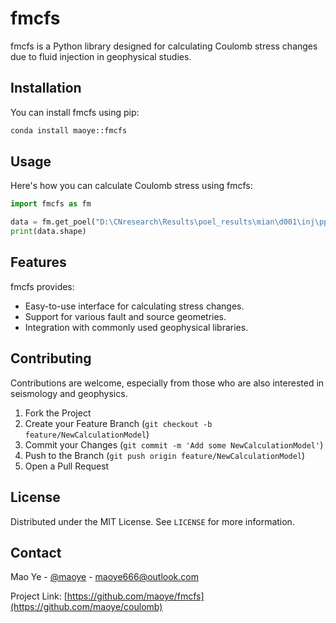 # fmcfs

fmcfs is a Python library designed for calculating Coulomb stress changes due to fluid injection in geophysical studies.

## Installation

You can install fmcfs using pip:

```bash
conda install maoye::fmcfs
```

## Usage

Here's how you can calculate Coulomb stress using fmcfs:

```python
import fmcfs as fm

data = fm.get_poel("D:\CNresearch\Results\poel_results\mian\d001\inj\pp.t")
print(data.shape)
```

## Features

fmcfs provides:

- Easy-to-use interface for calculating stress changes.
- Support for various fault and source geometries.
- Integration with commonly used geophysical libraries.

## Contributing

Contributions are welcome, especially from those who are also interested in seismology and geophysics.

1. Fork the Project
2. Create your Feature Branch (`git checkout -b feature/NewCalculationModel`)
3. Commit your Changes (`git commit -m 'Add some NewCalculationModel'`)
4. Push to the Branch (`git push origin feature/NewCalculationModel`)
5. Open a Pull Request

## License

Distributed under the MIT License. See `LICENSE` for more information.

## Contact

Mao Ye - [@maoye](https://twitter.com/maoye) - maoye666@outlook.com

Project Link: [https://github.com/maoye/fmcfs](https://github.com/maoye/coulomb)